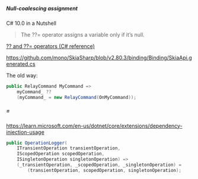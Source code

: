 ##### Null-coalescing assignment

C# 10.0 in a Nutshell

> The ??= operator assigns a variable only if it’s null.

[?? and ??= operators (C# reference)](https://learn.microsoft.com/en-us/dotnet/csharp/language-reference/operators/null-coalescing-operator)

https://github.com/mono/SkiaSharp/blob/v2.80.3/binding/Binding/SkiaApi.generated.cs

The old way:

```csharp
public RelayCommand MyCommand =>
    myCommand_ ??
    (myCommand_ = new RelayCommand(OnMyCommand));
```

##### =

https://learn.microsoft.com/en-us/dotnet/core/extensions/dependency-injection-usage

```csharp
public OperationLogger(
    ITransientOperation transientOperation,
    IScopedOperation scopedOperation,
    ISingletonOperation singletonOperation) =>
    (_transientOperation, _scopedOperation, _singletonOperation) =
        (transientOperation, scopedOperation, singletonOperation);
```
